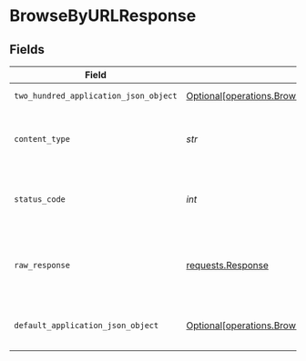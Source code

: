 # BrowseByURLResponse


## Fields

| Field                                                                                                                            | Type                                                                                                                             | Required                                                                                                                         | Description                                                                                                                      |
| -------------------------------------------------------------------------------------------------------------------------------- | -------------------------------------------------------------------------------------------------------------------------------- | -------------------------------------------------------------------------------------------------------------------------------- | -------------------------------------------------------------------------------------------------------------------------------- |
| `two_hundred_application_json_object`                                                                                            | [Optional[operations.BrowseByURLResponseBody]](../../models/operations/browsebyurlresponsebody.md)                               | :heavy_minus_sign:                                                                                                               | Successful operation                                                                                                             |
| `content_type`                                                                                                                   | *str*                                                                                                                            | :heavy_check_mark:                                                                                                               | HTTP response content type for this operation                                                                                    |
| `status_code`                                                                                                                    | *int*                                                                                                                            | :heavy_check_mark:                                                                                                               | HTTP response status code for this operation                                                                                     |
| `raw_response`                                                                                                                   | [requests.Response](https://requests.readthedocs.io/en/latest/api/#requests.Response)                                            | :heavy_minus_sign:                                                                                                               | Raw HTTP response; suitable for custom response parsing                                                                          |
| `default_application_json_object`                                                                                                | [Optional[operations.BrowseByURLResponseDefaultResponseBody]](../../models/operations/browsebyurlresponsedefaultresponsebody.md) | :heavy_minus_sign:                                                                                                               | Error fetching search results                                                                                                    |